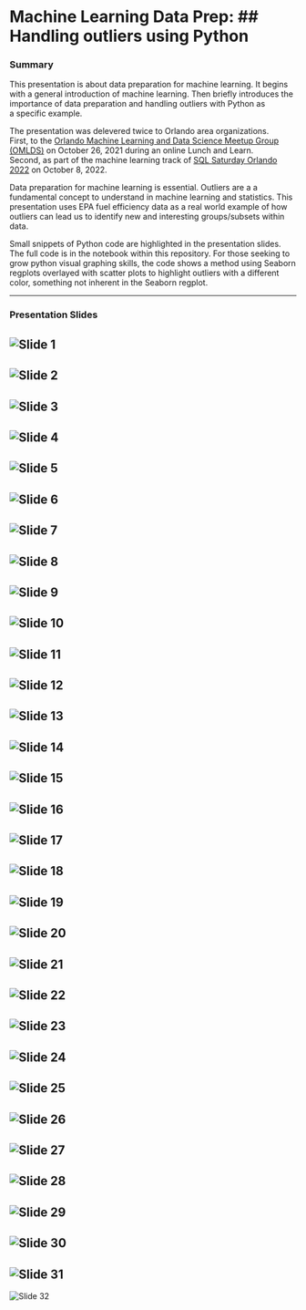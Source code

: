 # Machine Learning Data Prep:  ## Handling outliers using Python

### Summary
This presentation is about data preparation for machine learning.  It begins 
with a general introduction of machine learning.  Then briefly introduces 
the importance of data preparation and handling outliers with Python as  
a specific example.  

The presentation was delevered twice to Orlando area organizations.  
First, to the [Orlando Machine Learning and Data Science Meetup Group (OMLDS)](https://www.meetup.com/Orlando-MLDS/) 
on October 26, 2021 during an online Lunch and Learn.  
Second, as part of the machine learning track of [SQL Saturday Orlando 2022](https://sqlsaturday.com/2022-10-08-sqlsaturday1030/)
on October 8, 2022.

Data preparation for machine learning is essential.  Outliers are a a fundamental 
concept to understand in machine learning and statistics.  This presentation 
uses EPA fuel efficiency data as a real world example of how outliers can lead 
us to identify new and interesting groups/subsets within data.  

Small snippets of Python code are highlighted in the presentation slides.  The
full code is in the notebook within this repository.  For those seeking to 
grow python visual graphing skills, the code shows a method using Seaborn 
regplots overlayed with scatter plots to highlight outliers with a different 
color, something not inherent in the Seaborn regplot.

---
### Presentation Slides
![Slide 1](https://github.com/RBergeron/OMLDS_Outliers/blob/main/images/Slide1.PNG)
---
![Slide 2](https://github.com/RBergeron/OMLDS_Outliers/blob/main/images/Slide2.PNG)
---
![Slide 3](https://github.com/RBergeron/OMLDS_Outliers/blob/main/images/Slide3.PNG)
---
![Slide 4](https://github.com/RBergeron/OMLDS_Outliers/blob/main/images/Slide4.PNG)
---
![Slide 5](https://github.com/RBergeron/OMLDS_Outliers/blob/main/images/Slide5.PNG)
---
![Slide 6](https://github.com/RBergeron/OMLDS_Outliers/blob/main/images/Slide6.PNG)
---
![Slide 7](https://github.com/RBergeron/OMLDS_Outliers/blob/main/images/Slide7.PNG)
---
![Slide 8](https://github.com/RBergeron/OMLDS_Outliers/blob/main/images/Slide8.PNG)
---
![Slide 9](https://github.com/RBergeron/OMLDS_Outliers/blob/main/images/Slide9.PNG)
---
![Slide 10](https://github.com/RBergeron/OMLDS_Outliers/blob/main/images/Slide10.PNG)
---
![Slide 11](https://github.com/RBergeron/OMLDS_Outliers/blob/main/images/Slide11.PNG)
---
![Slide 12](https://github.com/RBergeron/OMLDS_Outliers/blob/main/images/Slide12.PNG)
---
![Slide 13](https://github.com/RBergeron/OMLDS_Outliers/blob/main/images/Slide13.PNG)
---
![Slide 14](https://github.com/RBergeron/OMLDS_Outliers/blob/main/images/Slide14.PNG)
---
![Slide 15](https://github.com/RBergeron/OMLDS_Outliers/blob/main/images/Slide15.PNG)
---
![Slide 16](https://github.com/RBergeron/OMLDS_Outliers/blob/main/images/Slide16.PNG)
---
![Slide 17](https://github.com/RBergeron/OMLDS_Outliers/blob/main/images/Slide17.PNG)
---
![Slide 18](https://github.com/RBergeron/OMLDS_Outliers/blob/main/images/Slide18.PNG)
---
![Slide 19](https://github.com/RBergeron/OMLDS_Outliers/blob/main/images/Slide19.PNG)
---
![Slide 20](https://github.com/RBergeron/OMLDS_Outliers/blob/main/images/Slide20.PNG)
---
![Slide 21](https://github.com/RBergeron/OMLDS_Outliers/blob/main/images/Slide21.PNG)
---
![Slide 22](https://github.com/RBergeron/OMLDS_Outliers/blob/main/images/Slide22.PNG)
---
![Slide 23](https://github.com/RBergeron/OMLDS_Outliers/blob/main/images/Slide23.PNG)
---
![Slide 24](https://github.com/RBergeron/OMLDS_Outliers/blob/main/images/Slide24.PNG)
---
![Slide 25](https://github.com/RBergeron/OMLDS_Outliers/blob/main/images/Slide25.PNG)
---
![Slide 26](https://github.com/RBergeron/OMLDS_Outliers/blob/main/images/Slide26.PNG)
---
![Slide 27](https://github.com/RBergeron/OMLDS_Outliers/blob/main/images/Slide27.PNG)
---
![Slide 28](https://github.com/RBergeron/OMLDS_Outliers/blob/main/images/Slide28.PNG)
---
![Slide 29](https://github.com/RBergeron/OMLDS_Outliers/blob/main/images/Slide29.PNG)
---
![Slide 30](https://github.com/RBergeron/OMLDS_Outliers/blob/main/images/Slide30.PNG)
---
![Slide 31](https://github.com/RBergeron/OMLDS_Outliers/blob/main/images/Slide31.PNG)
---
![Slide 32](https://github.com/RBergeron/OMLDS_Outliers/blob/main/images/Slide32.PNG)

